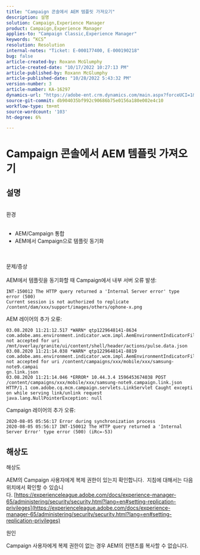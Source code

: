 ```yaml
---
title: "Campaign 콘솔에서 AEM 템플릿 가져오기"
description: 설명
solution: Campaign,Experience Manager
product: Campaign,Experience Manager
applies-to: "Campaign Classic,Experience Manager"
keywords: “KCS”
resolution: Resolution
internal-notes: "Ticket: E-000177400, E-000190218"
bug: false
article-created-by: Roxann McGlumphy
article-created-date: "10/17/2022 10:27:13 PM"
article-published-by: Roxann McGlumphy
article-published-date: "10/28/2022 5:43:32 PM"
version-number: 3
article-number: KA-16297
dynamics-url: "https://adobe-ent.crm.dynamics.com/main.aspx?forceUCI=1&pagetype=entityrecord&etn=knowledgearticle&id=3e5518d6-6a4e-ed11-bba2-00224808679b"
source-git-commit: db904035bf992c90686b75e0156a180e002e4c10
workflow-type: tm+mt
source-wordcount: '103'
ht-degree: 6%

---
```


# Campaign 콘솔에서 AEM 템플릿 가져오기

## 설명

<br>환경<br><br>
- AEM/Campaign 통합
- AEM에서 Campaign으로 템플릿 동기화

<br><br>문제/증상<br><br>
AEM에서 템플릿을 동기화할 때 Campaign에서 내부 서버 오류 발생:


```
INT-150012 The HTTP query returned a 'Internal Server error' type error (500)
Current session is not authorized to replicate /content/dam/xxx/support/images/others/ophone-x.png
```


AEM 레이어의 추가 오류:


```
03.08.2020 11:21:12.517 *WARN* qtp1229648141-8634 com.adobe.ams.environment.indicator.wcm.impl.AemEnvironmentIndicatorFilter not accepted for uri /mnt/overlay/granite/ui/content/shell/header/actions/pulse.data.json
03.08.2020 11:21:14.038 *WARN* qtp1229648141-8819 com.adobe.ams.environment.indicator.wcm.impl.AemEnvironmentIndicatorFilter not accepted for uri /content/campaigns/xxx/mobile/xxx/samsung-note9.campai
gn.link.json
03.08.2020 11:21:14.046 *ERROR* 10.44.3.4 1596453674038 POST /content/campaigns/xxx/mobile/xxx/samsung-note9.campaign.link.json HTTP/1.1 com.adobe.cq.mcm.campaign.servlets.LinkServlet Caught excepti
on while serving link/unlink request
java.lang.NullPointerException: null
```


Campaign 레이어의 추가 오류:


```
2020-08-05 05:56:17 Error during synchronization process
2020-08-05 05:56:17 INT-150012 The HTTP query returned a 'Internal Server Error' type error (500) (iRc=-53)
```





## 해상도


해상도

AEM의 Campaign 사용자에게 복제 권한이 있는지 확인합니다.  지침에 대해서는 다음 위치에서 확인할 수 있습니다. [https://experienceleague.adobe.com/docs/experience-manager-65/administering/security/security.html?lang=en#setting-replication-privileges](https://experienceleague.adobe.com/docs/experience-manager-65/administering/security/security.html?lang=en#setting-replication-privileges)

원인

Campaign 사용자에게 복제 권한이 없는 경우 AEM의 컨텐츠를 복사할 수 없습니다.


